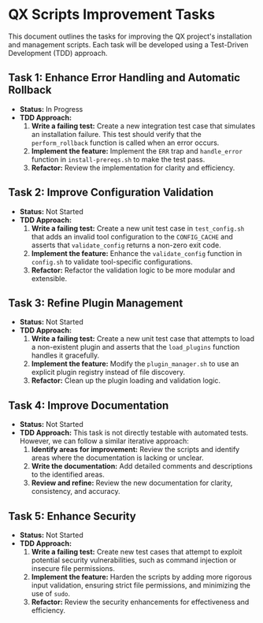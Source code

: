 # QX Scripts Improvement Tasks

This document outlines the tasks for improving the QX project's installation and management scripts. Each task will be developed using a Test-Driven Development (TDD) approach.

## Task 1: Enhance Error Handling and Automatic Rollback

*   **Status:** In Progress
*   **TDD Approach:**
    1.  **Write a failing test:** Create a new integration test case that simulates an installation failure. This test should verify that the `perform_rollback` function is called when an error occurs.
    2.  **Implement the feature:** Implement the `ERR` trap and `handle_error` function in `install-prereqs.sh` to make the test pass.
    3.  **Refactor:** Review the implementation for clarity and efficiency.

## Task 2: Improve Configuration Validation

*   **Status:** Not Started
*   **TDD Approach:**
    1.  **Write a failing test:** Create a new unit test case in `test_config.sh` that adds an invalid tool configuration to the `CONFIG_CACHE` and asserts that `validate_config` returns a non-zero exit code.
    2.  **Implement the feature:** Enhance the `validate_config` function in `config.sh` to validate tool-specific configurations.
    3.  **Refactor:** Refactor the validation logic to be more modular and extensible.

## Task 3: Refine Plugin Management

*   **Status:** Not Started
*   **TDD Approach:**
    1.  **Write a failing test:** Create a new unit test case that attempts to load a non-existent plugin and asserts that the `load_plugins` function handles it gracefully.
    2.  **Implement the feature:** Modify the `plugin_manager.sh` to use an explicit plugin registry instead of file discovery.
    3.  **Refactor:** Clean up the plugin loading and validation logic.

## Task 4: Improve Documentation

*   **Status:** Not Started
*   **TDD Approach:** This task is not directly testable with automated tests. However, we can follow a similar iterative approach:
    1.  **Identify areas for improvement:** Review the scripts and identify areas where the documentation is lacking or unclear.
    2.  **Write the documentation:** Add detailed comments and descriptions to the identified areas.
    3.  **Review and refine:** Review the new documentation for clarity, consistency, and accuracy.

## Task 5: Enhance Security

*   **Status:** Not Started
*   **TDD Approach:**
    1.  **Write a failing test:** Create new test cases that attempt to exploit potential security vulnerabilities, such as command injection or insecure file permissions.
    2.  **Implement the feature:** Harden the scripts by adding more rigorous input validation, ensuring strict file permissions, and minimizing the use of `sudo`.
    3.  **Refactor:** Review the security enhancements for effectiveness and efficiency.
